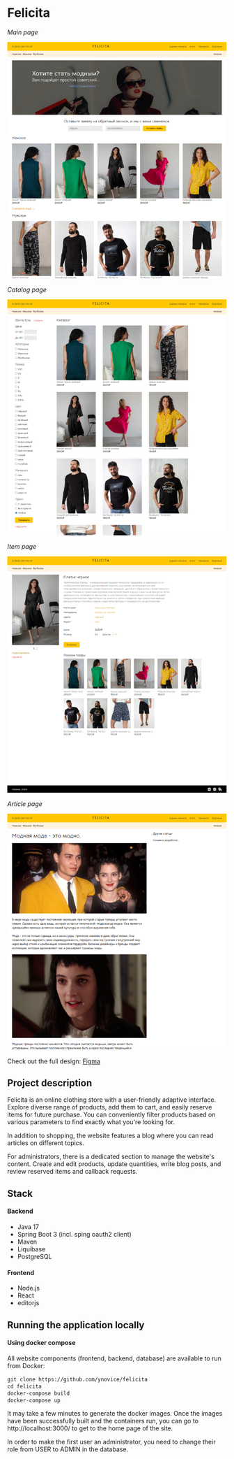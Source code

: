 # Felicita

*Main page*

![Main page](main-page-screenshot.png)

*Catalog page*

![Catalog page](catalog-page-screenshot.png)

*Item page*

![Item page](item-page-screenshot.png)

*Article page*

![Article page](article-page-screenshot.png)

Check out the full design: [Figma](https://www.figma.com/file/qyiGaOFrYI4lSQs88XOcDn/Felicita?type=design&node-id=0%3A1&mode=design&t=RygDKDx8vw7nRkH4-1)

## Project description

Felicita is an online clothing store with a user-friendly adaptive interface.
Explore diverse range of products, add them to cart, and easily reserve items for future 
purchase. You can conveniently filter products based on various parameters to find exactly 
what you're looking for.

In addition to shopping, the website features a blog where you can read articles on different topics.

For administrators, there is a dedicated section to manage the website's content. Create and edit 
products, update quantities, write blog posts, and review reserved items and callback requests.

## Stack

#### Backend

- Java 17
- Spring Boot 3 (incl. sping oauth2 client)
- Maven
- Liquibase
- PostgreSQL

#### Frontend

- Node.js
- React
- editorjs

## Running the application locally

#### Using docker compose

All website components (frontend, backend, database) are available to run from Docker:

```shell
git clone https://github.com/ynovice/felicita
cd felicita
docker-compose build
docker-compose up
```

It may take a few minutes to generate the docker images. Once the images have been successfully built and the
containers run, you can go to http://localhost:3000/ to get to the home page of the site.

In order to make the first user an administrator, you need to change their role from USER to ADMIN in the database.